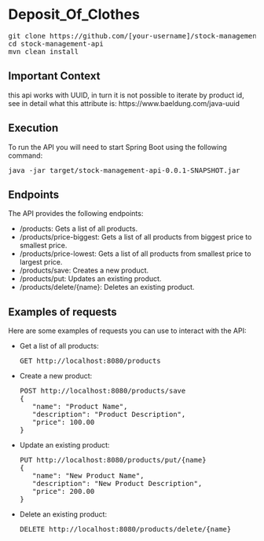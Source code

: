 # Deposit_Of_Clothes

<pre>
git clone https://github.com/[your-username]/stock-management-api.git
cd stock-management-api
mvn clean install
</pre>

<h2>Important Context</h2>
<p>this api works with UUID, in turn it is not possible to iterate by product id, see in detail what this attribute is: https://www.baeldung.com/java-uuid</p>

<h2>Execution</h2>

To run the API you will need to start Spring Boot using the following command:

<pre>
java -jar target/stock-management-api-0.0.1-SNAPSHOT.jar
</pre>
<h2>Endpoints</h2>

The API provides the following endpoints:

<ul>
<li>/products: Gets a list of all products.</li>
<li>/products/price-biggest: Gets a list of all products from biggest price to smallest price.</li>
<li>/products/price-lowest: Gets a list of all products from smallest price to largest price.</li>
<li>/products/save: Creates a new product.</li>
<li>/products/put: Updates an existing product.</li>
<li>/products/delete/{name}: Deletes an existing product.</li>
</ul>

<h2>Examples of requests</h2>

Here are some examples of requests you can use to interact with the API:

<ul>
<li>Get a list of all products:
<pre>
GET http://localhost:8080/products
</pre>
</li>
</li>
<li>Create a new product:
<pre>
POST http://localhost:8080/products/save
{
   "name": "Product Name",
   "description": "Product Description",
   "price": 100.00
}
</pre>
</li>
<li>Update an existing product:
<pre>
PUT http://localhost:8080/products/put/{name}
{
   "name": "New Product Name",
   "description": "New Product Description",
   "price": 200.00
}
</pre>
</li>
<li>Delete an existing product:
<pre>
DELETE http://localhost:8080/products/delete/{name}
</pre>
</li>
</ul>
